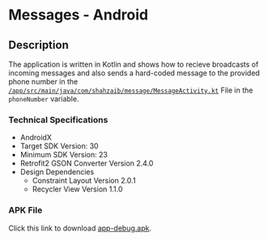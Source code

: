# Messages - Android

## Description
The application is written in Kotlin and shows how to recieve broadcasts of incoming messages and also sends a hard-coded message to the provided phone number in the [```/app/src/main/java/com/shahzaib/message/MessageActivity.kt```](https://github.com/ShahzaibWaseem/HardCodedMessage-Android/blob/master/app/src/main/java/com/shahzaib/message/MessageActivity.kt) File in the `phoneNumber` variable. 

### Technical Specifications
- AndroidX
- Target SDK Version: 30
- Minimum SDK Version: 23
- Retrofit2 GSON Converter Version 2.4.0
- Design Dependencies
    - Constraint Layout Version 2.0.1
    - Recycler View Version 1.1.0

### APK File
Click this link to download [app-debug.apk](https://github.com/ShahzaibWaseem/HardCodedMessage-Android/blob/master/app/build/outputs/apk/debug/app-debug.apk).